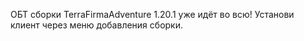 ОБТ сборки TerraFirmaAdventure 1.20.1 уже идёт во всю! Установи клиент через меню добавления сборки.
